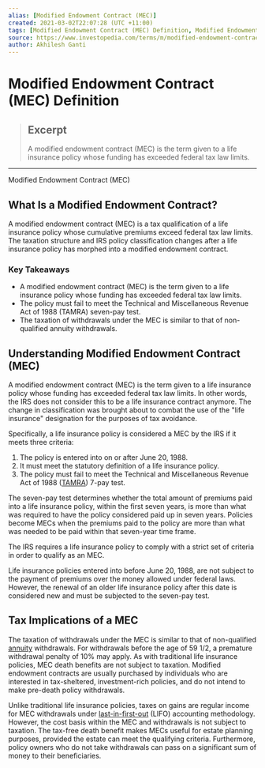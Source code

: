 ```yaml
---
alias: [Modified Endowment Contract (MEC)]
created: 2021-03-02T22:07:28 (UTC +11:00)
tags: [Modified Endowment Contract (MEC) Definition, Modified Endowment Contract (MEC)]
source: https://www.investopedia.com/terms/m/modified-endowment-contract.asp
author: Akhilesh Ganti
---
```


# Modified Endowment Contract (MEC) Definition

> ## Excerpt
> A modified endowment contract (MEC) is the term given to a life insurance policy whose funding has exceeded federal tax law limits.

---

Modified Endowment Contract (MEC)
## What Is a Modified Endowment Contract?

A modified endowment contract (MEC) is a tax qualification of a life insurance policy whose cumulative premiums exceed federal tax law limits. The taxation structure and IRS policy classification changes after a life insurance policy has morphed into a modified endowment contract.

### Key Takeaways

-   A modified endowment contract (MEC) is the term given to a life insurance policy whose funding has exceeded federal tax law limits.
-   The policy must fail to meet the Technical and Miscellaneous Revenue Act of 1988 (TAMRA) seven-pay test.
-   The taxation of withdrawals under the MEC is similar to that of non-qualified annuity withdrawals.

## Understanding Modified Endowment Contract (MEC)

A modified endowment contract (MEC) is the term given to a life insurance policy whose funding has exceeded federal tax law limits. In other words, the IRS does not consider this to be a life insurance contract anymore. The change in classification was brought about to combat the use of the "life insurance" designation for the purposes of tax avoidance.

Specifically, a life insurance policy is considered a MEC by the IRS if it meets three criteria:

1.  The policy is entered into on or after June 20, 1988.
2.  It must meet the statutory definition of a life insurance policy.
3.  The policy must fail to meet the Technical and Miscellaneous Revenue Act of 1988 ([TAMRA](https://www.investopedia.com/articles/insurance/10/avoid-modified-endowment-contract-traps.asp)) 7-pay test.

The seven-pay test determines whether the total amount of premiums paid into a life insurance policy, within the first seven years, is more than what was required to have the policy considered paid up in seven years. Policies become MECs when the premiums paid to the policy are more than what was needed to be paid within that seven-year time frame.

The IRS requires a life insurance policy to comply with a strict set of criteria in order to qualify as an MEC.

Life insurance policies entered into before June 20, 1988, are not subject to the payment of premiums over the money allowed under federal laws. However, the renewal of an older life insurance policy after this date is considered new and must be subjected to the seven-pay test.

## Tax Implications of a MEC

The taxation of withdrawals under the MEC is similar to that of non-qualified [annuity](https://www.investopedia.com/terms/a/annuity.asp) withdrawals. For withdrawals before the age of 59 1/2, a premature withdrawal penalty of 10% may apply. As with traditional life insurance policies, MEC death benefits are not subject to taxation. Modified endowment contracts are usually purchased by individuals who are interested in tax-sheltered, investment-rich policies, and do not intend to make pre-death policy withdrawals.

Unlike traditional life insurance policies, taxes on gains are regular income for MEC withdrawals under [last-in-first-out](https://www.investopedia.com/terms/l/lifo.asp) (LIFO) accounting methodology. However, the cost basis within the MEC and withdrawals is not subject to taxation. The tax-free death benefit makes MECs useful for estate planning purposes, provided the estate can meet the qualifying criteria. Furthermore, policy owners who do not take withdrawals can pass on a significant sum of money to their beneficiaries.
